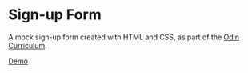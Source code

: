 # Sign-up Form

A mock sign-up form created with HTML and CSS, as part of the [Odin Curriculum](https://www.theodinproject.com/lessons/node-path-intermediate-html-and-css-sign-up-form).

[Demo](https://cheuyin.github.io/odin-sign-up-form/)

